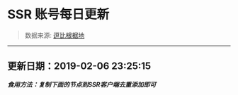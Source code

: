 # SSR 账号每日更新 
> 数据来源: [逗比根据地](https://doub.io/sszhfx/) 
----------------------------------------------
## 更新日期：2019-02-06 23:25:15 
***食用方法：复制下面的节点到SSR客户端去重添加即可***

 